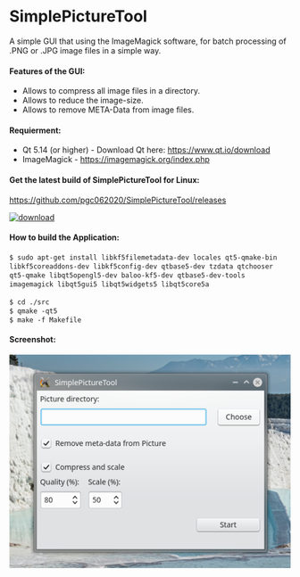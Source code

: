 # SimplePictureTool
A simple GUI that using the ImageMagick software, for batch processing of .PNG or .JPG image files in a simple way.
<br>
#### Features of the GUI: <br />
 * Allows to compress all image files in a directory.
 * Allows to reduce the image-size.
 * Allows to remove META-Data from image files.

#### Requierment: <br />
* Qt 5.14 (or higher) - Download Qt here: https://www.qt.io/download
* ImageMagick - https://imagemagick.org/index.php

#### Get the latest build of SimplePictureTool for Linux:<br />
<a href="https://github.com/pgc062020/SimplePictureTool/releases">https://github.com/pgc062020/SimplePictureTool/releases</a>
<p>
  <a href="https://github.com/pgc062020/SimplePictureTool/releases">
      <img src="https://github.com/pgc062020/DailyDesktopWallpaperPlus/blob/main/Screenshots/ch.png" alt="download">
  </a>
</p>

#### How to build the Application:

```
$ sudo apt-get install libkf5filemetadata-dev locales qt5-qmake-bin libkf5coreaddons-dev libkf5config-dev qtbase5-dev tzdata qtchooser qt5-qmake libqt5opengl5-dev baloo-kf5-dev qtbase5-dev-tools imagemagick libqt5gui5 libqt5widgets5 libqt5core5a

$ cd ./src
$ qmake -qt5
$ make -f Makefile
``` 

#### Screenshot: <br />
![Screenshot](https://github.com/pagaco-swita/SimplePictureTool/blob/main/screenshot_v0.0.2.png)
